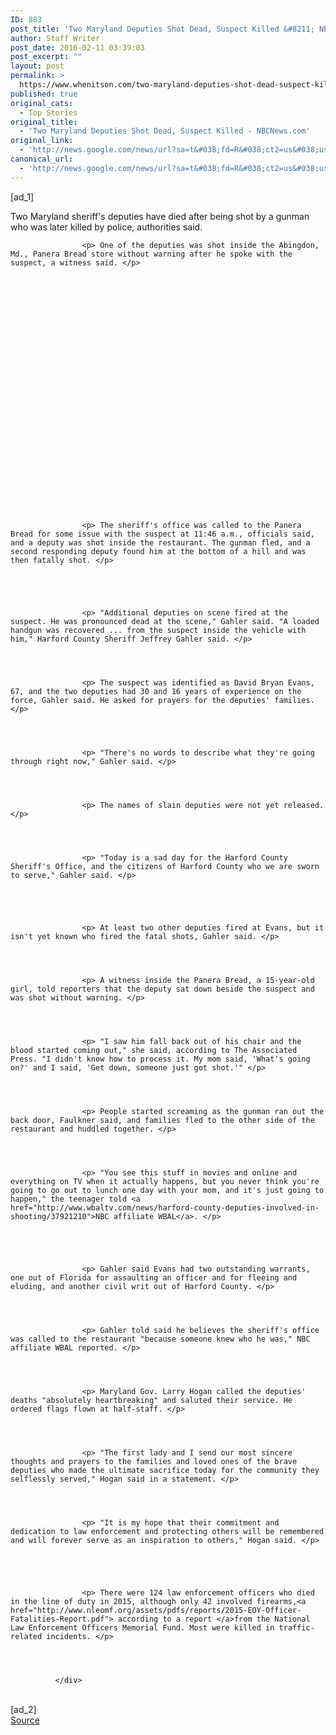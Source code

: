 ```yaml
---
ID: 883
post_title: 'Two Maryland Deputies Shot Dead, Suspect Killed &#8211; NBCNews.com'
author: Staff Writer
post_date: 2016-02-11 03:39:03
post_excerpt: ""
layout: post
permalink: >
  https://www.whenitson.com/two-maryland-deputies-shot-dead-suspect-killed-nbcnews-com/
published: true
original_cats:
  - Top Stories
original_title:
  - 'Two Maryland Deputies Shot Dead, Suspect Killed - NBCNews.com'
original_link:
  - 'http://news.google.com/news/url?sa=t&#038;fd=R&#038;ct2=us&#038;usg=AFQjCNGrJUcfohN_X3yhNXluc4WpZnnNuw&#038;clid=c3a7d30bb8a4878e06b80cf16b898331&#038;cid=52779045561071&#038;ei=VgK8VujfNpfBhAHX2oqwCA&#038;url=http://www.nbcnews.com/news/us-news/two-maryland-deputies-shot-dead-suspect-killed-n516241'
canonical_url:
  - 'http://news.google.com/news/url?sa=t&#038;fd=R&#038;ct2=us&#038;usg=AFQjCNGrJUcfohN_X3yhNXluc4WpZnnNuw&#038;clid=c3a7d30bb8a4878e06b80cf16b898331&#038;cid=52779045561071&#038;ei=VgK8VujfNpfBhAHX2oqwCA&#038;url=http://www.nbcnews.com/news/us-news/two-maryland-deputies-shot-dead-suspect-killed-n516241'
---
```

 [ad_1]
<br><div itemprop="articleBody" readability="122.54452773613">
                    <p> Two Maryland sheriff's deputies have died after being shot by a gunman who was later killed by police, authorities said. </p>
                
              
              
              
                    <p> One of the deputies was shot inside the Abingdon, Md., Panera Bread store without warning after he spoke with the suspect, a witness said. </p>
                
              
              
              
                
              
              
              
                
                
                
                
                
                
                
                    
                
                
                
                
                
                
                
                
                
                
              
              
              
                    <p> The sheriff's office was called to the Panera Bread for some issue with the suspect at 11:46 a.m., officials said, and a deputy was shot inside the restaurant. The gunman fled, and a second responding deputy found him at the bottom of a hill and was then fatally shot. </p>
                
              
                    
              
              
                    <p> "Additional deputies on scene fired at the suspect. He was pronounced dead at the scene," Gahler said. "A loaded handgun was recovered ... from the suspect inside the vehicle with him," Harford County Sheriff Jeffrey Gahler said. </p>
                
              
              
              
                    <p> The suspect was identified as David Bryan Evans, 67, and the two deputies had 30 and 16 years of experience on the force, Gahler said. He asked for prayers for the deputies' families. </p>
                
              
              
              
                    <p> "There's no words to describe what they're going through right now," Gahler said. </p>
                
              
              
              
                    <p> The names of slain deputies were not yet released. </p>
                
              
              
              
                    <p> "Today is a sad day for the Harford County Sheriff's Office, and the citizens of Harford County who we are sworn to serve," Gahler said. </p>
                
              
                    
              
              
                    <p> At least two other deputies fired at Evans, but it isn't yet known who fired the fatal shots, Gahler said. </p>
                
              
              
              
                    <p> A witness inside the Panera Bread, a 15-year-old girl, told reporters that the deputy sat down beside the suspect and was shot without warning. </p>
                
              
              
              
                    <p> "I saw him fall back out of his chair and the blood started coming out," she said, according to The Associated Press. "I didn't know how to process it. My mom said, 'What's going on?' and I said, 'Get down, someone just got shot.'" </p>
                
              
              
              
                    <p> People started screaming as the gunman ran out the back door, Faulkner said, and families fled to the other side of the restaurant and huddled together. </p>
                
              
              
              
                    <p> "You see this stuff in movies and online and everything on TV when it actually happens, but you never think you're going to go out to lunch one day with your mom, and it's just going to happen," the teenager told <a href="http://www.wbaltv.com/news/harford-county-deputies-involved-in-shooting/37921210">NBC affiliate WBAL</a>. </p>
                
              
                    
              
              
                    <p> Gahler said Evans had two outstanding warrants, one out of Florida for assaulting an officer and for fleeing and eluding, and another civil writ out of Harford County. </p>
                
              
              
              
                    <p> Gahler told said he believes the sheriff's office was called to the restaurant "because someone knew who he was," NBC affiliate WBAL reported. </p>
                
              
              
              
                    <p> Maryland Gov. Larry Hogan called the deputies' deaths "absolutely heartbreaking" and saluted their service. He ordered flags flown at half-staff. </p>
                
              
              
              
                    <p> "The first lady and I send our most sincere thoughts and prayers to the families and loved ones of the brave deputies who made the ultimate sacrifice today for the community they selflessly served," Hogan said in a statement. </p>
                
              
              
              
                    <p> "It is my hope that their commitment and dedication to law enforcement and protecting others will be remembered and will forever serve as an inspiration to others," Hogan said. </p>
                
              
                    
              
              
                    <p> There were 124 law enforcement officers who died in the line of duty in 2015, although only 42 involved firearms,<a href="http://www.nleomf.org/assets/pdfs/reports/2015-EOY-Officer-Fatalities-Report.pdf"> according to a report </a>from the National Law Enforcement Officers Memorial Fund. Most were killed in traffic-related incidents. </p>
                
              
              
              
              </div>
<br>[ad_2]
<br><a href="http://news.google.com/news/url?sa=t&#038;fd=R&#038;ct2=us&#038;usg=AFQjCNGrJUcfohN_X3yhNXluc4WpZnnNuw&#038;clid=c3a7d30bb8a4878e06b80cf16b898331&#038;cid=52779045561071&#038;ei=VgK8VujfNpfBhAHX2oqwCA&#038;url=http://www.nbcnews.com/news/us-news/two-maryland-deputies-shot-dead-suspect-killed-n516241">Source </a>